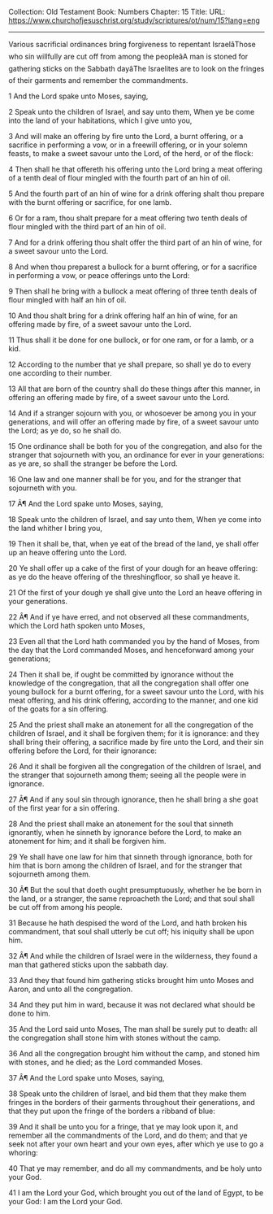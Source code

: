 Collection: Old Testament
Book: Numbers
Chapter: 15
Title: 
URL: https://www.churchofjesuschrist.org/study/scriptures/ot/num/15?lang=eng

---

Various sacrificial ordinances bring forgiveness to repentant IsraelâThose who sin willfully are cut off from among the peopleâA man is stoned for gathering sticks on the Sabbath dayâThe Israelites are to look on the fringes of their garments and remember the commandments.

1 And the Lord spake unto Moses, saying,

2 Speak unto the children of Israel, and say unto them, When ye be come into the land of your habitations, which I give unto you,

3 And will make an offering by fire unto the Lord, a burnt offering, or a sacrifice in performing a vow, or in a freewill offering, or in your solemn feasts, to make a sweet savour unto the Lord, of the herd, or of the flock:

4 Then shall he that offereth his offering unto the Lord bring a meat offering of a tenth deal of flour mingled with the fourth part of an hin of oil.

5 And the fourth part of an hin of wine for a drink offering shalt thou prepare with the burnt offering or sacrifice, for one lamb.

6 Or for a ram, thou shalt prepare for a meat offering two tenth deals of flour mingled with the third part of an hin of oil.

7 And for a drink offering thou shalt offer the third part of an hin of wine, for a sweet savour unto the Lord.

8 And when thou preparest a bullock for a burnt offering, or for a sacrifice in performing a vow, or peace offerings unto the Lord:

9 Then shall he bring with a bullock a meat offering of three tenth deals of flour mingled with half an hin of oil.

10 And thou shalt bring for a drink offering half an hin of wine, for an offering made by fire, of a sweet savour unto the Lord.

11 Thus shall it be done for one bullock, or for one ram, or for a lamb, or a kid.

12 According to the number that ye shall prepare, so shall ye do to every one according to their number.

13 All that are born of the country shall do these things after this manner, in offering an offering made by fire, of a sweet savour unto the Lord.

14 And if a stranger sojourn with you, or whosoever be among you in your generations, and will offer an offering made by fire, of a sweet savour unto the Lord; as ye do, so he shall do.

15 One ordinance shall be both for you of the congregation, and also for the stranger that sojourneth with you, an ordinance for ever in your generations: as ye are, so shall the stranger be before the Lord.

16 One law and one manner shall be for you, and for the stranger that sojourneth with you.

17 Â¶ And the Lord spake unto Moses, saying,

18 Speak unto the children of Israel, and say unto them, When ye come into the land whither I bring you,

19 Then it shall be, that, when ye eat of the bread of the land, ye shall offer up an heave offering unto the Lord.

20 Ye shall offer up a cake of the first of your dough for an heave offering: as ye do the heave offering of the threshingfloor, so shall ye heave it.

21 Of the first of your dough ye shall give unto the Lord an heave offering in your generations.

22 Â¶ And if ye have erred, and not observed all these commandments, which the Lord hath spoken unto Moses,

23 Even all that the Lord hath commanded you by the hand of Moses, from the day that the Lord commanded Moses, and henceforward among your generations;

24 Then it shall be, if ought be committed by ignorance without the knowledge of the congregation, that all the congregation shall offer one young bullock for a burnt offering, for a sweet savour unto the Lord, with his meat offering, and his drink offering, according to the manner, and one kid of the goats for a sin offering.

25 And the priest shall make an atonement for all the congregation of the children of Israel, and it shall be forgiven them; for it is ignorance: and they shall bring their offering, a sacrifice made by fire unto the Lord, and their sin offering before the Lord, for their ignorance:

26 And it shall be forgiven all the congregation of the children of Israel, and the stranger that sojourneth among them; seeing all the people were in ignorance.

27 Â¶ And if any soul sin through ignorance, then he shall bring a she goat of the first year for a sin offering.

28 And the priest shall make an atonement for the soul that sinneth ignorantly, when he sinneth by ignorance before the Lord, to make an atonement for him; and it shall be forgiven him.

29 Ye shall have one law for him that sinneth through ignorance, both for him that is born among the children of Israel, and for the stranger that sojourneth among them.

30 Â¶ But the soul that doeth ought presumptuously, whether he be born in the land, or a stranger, the same reproacheth the Lord; and that soul shall be cut off from among his people.

31 Because he hath despised the word of the Lord, and hath broken his commandment, that soul shall utterly be cut off; his iniquity shall be upon him.

32 Â¶ And while the children of Israel were in the wilderness, they found a man that gathered sticks upon the sabbath day.

33 And they that found him gathering sticks brought him unto Moses and Aaron, and unto all the congregation.

34 And they put him in ward, because it was not declared what should be done to him.

35 And the Lord said unto Moses, The man shall be surely put to death: all the congregation shall stone him with stones without the camp.

36 And all the congregation brought him without the camp, and stoned him with stones, and he died; as the Lord commanded Moses.

37 Â¶ And the Lord spake unto Moses, saying,

38 Speak unto the children of Israel, and bid them that they make them fringes in the borders of their garments throughout their generations, and that they put upon the fringe of the borders a ribband of blue:

39 And it shall be unto you for a fringe, that ye may look upon it, and remember all the commandments of the Lord, and do them; and that ye seek not after your own heart and your own eyes, after which ye use to go a whoring:

40 That ye may remember, and do all my commandments, and be holy unto your God.

41 I am the Lord your God, which brought you out of the land of Egypt, to be your God: I am the Lord your God.
